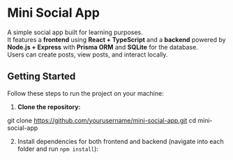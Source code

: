 # Mini Social App

A simple social app built for learning purposes.  
It features a **frontend** using **React + TypeScript** and a **backend** powered by **Node.js + Express** with **Prisma ORM** and **SQLite** for the database.  
Users can create posts, view posts, and interact locally.

## Getting Started

Follow these steps to run the project on your machine:

1. **Clone the repository:**

git clone <https://github.com/yourusername/mini-social-app.git>
cd mini-social-app

2. Install dependencies for both frontend and backend (navigate into each folder and run `npm install`):

